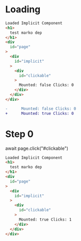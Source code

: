# Loading

```html
Loaded Implicit Component
<h1>
  test marko dep
</h1>
<div
  id="page"
>
  <div
    id="implicit"
  >
    <div
      id="clickable"
    >
      Mounted: false Clicks: 0
    </div>
  </div>
</div>
```

```diff
-      Mounted: false Clicks: 0
+      Mounted: true Clicks: 0

```

# Step 0
await page.click("#clickable")

```html
Loaded Implicit Component
<h1>
  test marko dep
</h1>
<div
  id="page"
>
  <div
    id="implicit"
  >
    <div
      id="clickable"
    >
      Mounted: true Clicks: 1
    </div>
  </div>
</div>
```


